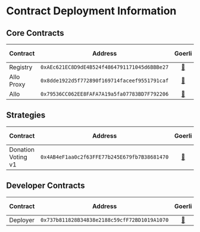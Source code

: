 # Contract Deployment Information

## Core Contracts

| Contract                       | Address                                      | Goerli | Optimism Goerli | Sepolia | PGN Sepolia |
|--------------------------------|----------------------------------------------|:------:|:---------------:|:-------:|:-----------:|
| Registry | `0xAEc621EC8D9dE4B524f4864791171045d6BBBe27` | [🔗](https://goerli.etherscan.io/address/0xAEc621EC8D9dE4B524f4864791171045d6BBBe27) |      [🔗](https://goerli-optimism.etherscan.io/address/0xAEc621EC8D9dE4B524f4864791171045d6BBBe27)     | [🔗](https://sepolia.etherscan.io/address/0xAEc621EC8D9dE4B524f4864791171045d6BBBe27)  |   [🔗](https://explorer.sepolia.publicgoods.network/address/0xAEc621EC8D9dE4B524f4864791171045d6BBBe27)    |
| Allo Proxy | `0x8dde1922d5f772890f169714faceef9551791caf` | [🔗](https://goerli.etherscan.io/address/0x8dde1922d5f772890f169714faceef9551791caf) |      [🔗](https://goerli-optimism.etherscan.io/address/0x8dde1922d5f772890f169714faceef9551791caf)     | [🔗](https://sepolia.etherscan.io/address/0x8dde1922d5f772890f169714faceef9551791caf)  |   [🔗](https://explorer.sepolia.publicgoods.network/address/0x8dde1922d5f772890f169714faceef9551791caf)    |
| Allo | `0x79536CC062EE8FAFA7A19a5fa07783BD7F792206` | [🔗](https://goerli.etherscan.io/address/0x79536CC062EE8FAFA7A19a5fa07783BD7F792206) |      [🔗](https://goerli-optimism.etherscan.io/address/0x79536CC062EE8FAFA7A19a5fa07783BD7F792206)     | [🔗](https://sepolia.etherscan.io/address/0x79536CC062EE8FAFA7A19a5fa07783BD7F792206)  |   [🔗](https://explorer.sepolia.publicgoods.network/address/0x79536CC062EE8FAFA7A19a5fa07783BD7F792206)    |

## Strategies

| Contract                       | Address                                      | Goerli | Optimism Goerli | Sepolia | PGN Sepolia |
|--------------------------------|----------------------------------------------|:------:|:---------------:|:-------:|:-----------:|
| Donation Voting v1 | `0x4AB4eF1aa0c2f63FFE77b245E679fb7B38681470` | [🔗](https://goerli.etherscan.io/address/0x4AB4eF1aa0c2f63FFE77b245E679fb7B38681470) |      [🔗](https://goerli-optimism.etherscan.io/address/0x4AB4eF1aa0c2f63FFE77b245E679fb7B38681470)     | [🔗](https://sepolia.etherscan.io/address/0x4AB4eF1aa0c2f63FFE77b245E679fb7B38681470)  |   [🔗](https://explorer.sepolia.publicgoods.network/address/0x4AB4eF1aa0c2f63FFE77b245E679fb7B38681470)    |

## Developer Contracts

| Contract                       | Address                                      | Goerli | Optimism Goerli | Sepolia | PGN Sepolia |
|--------------------------------|----------------------------------------------|:------:|:---------------:|:-------:|:-----------:|
| Deployer | `0x737b811828B34838e2188c59cfF72BD1019A1070` | [🔗](https://goerli.etherscan.io/address/0x737b811828B34838e2188c59cfF72BD1019A1070) |      [🔗](https://goerli-optimism.etherscan.io/address/0x737b811828B34838e2188c59cfF72BD1019A1070)     | [🔗](https://sepolia.etherscan.io/address/0x737b811828B34838e2188c59cfF72BD1019A1070)  |   [🔗](https://explorer.sepolia.publicgoods.network/address/0x737b811828B34838e2188c59cfF72BD1019A1070)    |
